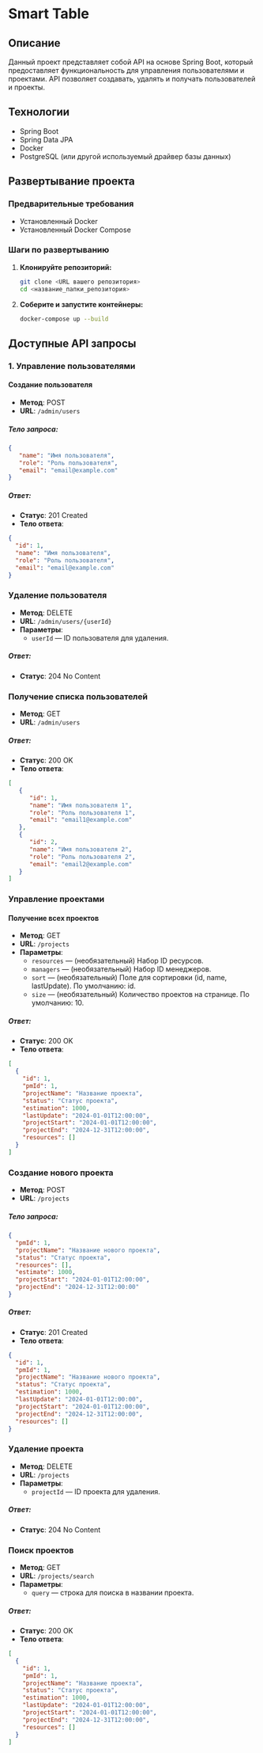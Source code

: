 # Smart Table

## Описание

Данный проект представляет собой API на основе Spring Boot, который предоставляет функциональность для управления пользователями и проектами. API позволяет создавать, удалять и получать пользователей и проекты.

## Технологии

- Spring Boot
- Spring Data JPA
- Docker
- PostgreSQL (или другой используемый драйвер базы данных)

## Развертывание проекта

### Предварительные требования

- Установленный Docker
- Установленный Docker Compose

### Шаги по развертыванию

1. **Клонируйте репозиторий:**
   ```bash
   git clone <URL вашего репозитория>
   cd <название_папки_репозитория>
2. **Соберите и запустите контейнеры:**

    ```bash
    docker-compose up --build

## Доступные API запросы

### 1. Управление пользователями

#### Создание пользователя

- **Метод**: POST
- **URL**: `/admin/users`

##### Тело запроса:
   ```json
   {
      "name": "Имя пользователя",
      "role": "Роль пользователя",
      "email": "email@example.com"
   }
```
##### Ответ:
- **Статус**: 201 Created
- **Тело ответа**:
```json
{
  "id": 1,
  "name": "Имя пользователя",
  "role": "Роль пользователя",
  "email": "email@example.com"
}
```
### Удаление пользователя

- **Метод**: DELETE
- **URL**: `/admin/users/{userId}`
- **Параметры**:
   - `userId` — ID пользователя для удаления.

##### Ответ:
- **Статус**: 204 No Content

### Получение списка пользователей

- **Метод**: GET
- **URL**: `/admin/users`

##### Ответ:
- **Статус**: 200 OK
- **Тело ответа**:
```json
[
   {
      "id": 1,
      "name": "Имя пользователя 1",
      "role": "Роль пользователя 1",
      "email": "email1@example.com"
   },
   {
      "id": 2,
      "name": "Имя пользователя 2",
      "role": "Роль пользователя 2",
      "email": "email2@example.com"
   }
]
```
### Управление проектами

#### Получение всех проектов

- **Метод**: GET
- **URL**: `/projects`
- **Параметры**:
   - `resources` — (необязательный) Набор ID ресурсов.
   - `managers` — (необязательный) Набор ID менеджеров.
   - `sort` — (необязательный) Поле для сортировки (id, name, lastUpdate). По умолчанию: id.
   - `size` — (необязательный) Количество проектов на странице. По умолчанию: 10.

##### Ответ:
- **Статус**: 200 OK
- **Тело ответа**:
```json
[
  {
    "id": 1,
    "pmId": 1,
    "projectName": "Название проекта",
    "status": "Статус проекта",
    "estimation": 1000,
    "lastUpdate": "2024-01-01T12:00:00",
    "projectStart": "2024-01-01T12:00:00",
    "projectEnd": "2024-12-31T12:00:00",
    "resources": []
  }
]
```
### Создание нового проекта

- **Метод**: POST
- **URL**: `/projects`

##### Тело запроса:
```json
{
  "pmId": 1,
  "projectName": "Название нового проекта",
  "status": "Статус проекта",
  "resources": [],
  "estimate": 1000,
  "projectStart": "2024-01-01T12:00:00",
  "projectEnd": "2024-12-31T12:00:00"
}
```
##### Ответ:
- **Статус**: 201 Created
- **Тело ответа**:
```json
{
  "id": 1,
  "pmId": 1,
  "projectName": "Название нового проекта",
  "status": "Статус проекта",
  "estimation": 1000,
  "lastUpdate": "2024-01-01T12:00:00",
  "projectStart": "2024-01-01T12:00:00",
  "projectEnd": "2024-12-31T12:00:00",
  "resources": []
}
```
### Удаление проекта

- **Метод**: DELETE
- **URL**: `/projects`
- **Параметры**:
    - `projectId` — ID проекта для удаления.

##### Ответ:
- **Статус**: 204 No Content

### Поиск проектов

- **Метод**: GET
- **URL**: `/projects/search`
- **Параметры**:
    - `query` — строка для поиска в названии проекта.

##### Ответ:
- **Статус**: 200 OK
- **Тело ответа**:
```json
[
  {
    "id": 1,
    "pmId": 1,
    "projectName": "Название проекта",
    "status": "Статус проекта",
    "estimation": 1000,
    "lastUpdate": "2024-01-01T12:00:00",
    "projectStart": "2024-01-01T12:00:00",
    "projectEnd": "2024-12-31T12:00:00",
    "resources": []
  }
]